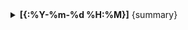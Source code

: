<details>
<summary><strong>[{:%Y-%m-%d %H:%M}]</strong> {summary}</summary>
<p>{details}</p>
</details>